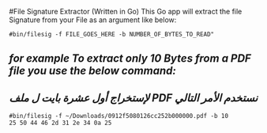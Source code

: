 #File Signature Extractor (Written in Go)
This Go app will extract the file Signature from your File as an argument like below:
```
#bin/filesig -f FILE_GOES_HERE -b NUMBER_OF_BYTES_TO_READ"
```
***for example***
*To extract only 10 Bytes from a PDF file you use the below command:*
---
*لإستخراج أول عشرة بايت ل
ملف
PDF
نستخدم الأمر التالي*
---
```
#bin/filesig -f ~/Downloads/0912f5080126cc252b000000.pdf -b 10
25 50 44 46 2d 31 2e 34 0a 25
```
